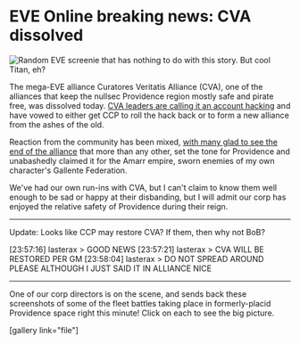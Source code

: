# EVE Online breaking news: CVA dissolved

![Random EVE screenie that has nothing to do with this story. But cool Titan, eh?](http://westkarana.com/wp-content/uploads/2009/10/ExeFile-2009-09-13-11-23-00-48.jpg "Random EVE screenie that has nothing to do with this story. But cool Titan, eh?")

The mega-EVE alliance Curatores Veritatis Alliance (CVA), one of the alliances that keep the nullsec Providence region mostly safe and pirate free, was dissolved today. [CVA leaders are calling it an account hacking](http://www.eveonline.com/ingameboard.asp?a=topic&threadID=1205265) and have vowed to either get CCP to roll the hack back or to form a new alliance from the ashes of the old.

Reaction from the community has been mixed, [with many glad to see the end of the alliance](http://www.eveonline.com/ingameboard.asp?a=topic&threadID=1205168) that more than any other, set the tone for Providence and unabashedly claimed it for the Amarr empire, sworn enemies of my own character's Gallente Federation.

We've had our own run-ins with CVA, but I can't claim to know them well enough to be sad or happy at their disbanding, but I will admit our corp has enjoyed the relative safety of Providence during their reign.

---

Update: Looks like CCP may restore CVA? If them, then why not BoB?

[23:57:16] lasterax > GOOD NEWS
[23:57:21] lasterax > CVA WILL BE RESTORED PER GM
[23:58:04] lasterax > DO NOT SPREAD AROUND PLEASE ALTHOUGH I JUST SAID IT IN ALLIANCE NICE

----

One of our corp directors is on the scene, and sends back these screenshots of some of the fleet battles taking place in formerly-placid Providence space right this minute! Click on each to see the big picture.

[gallery link="file"]
